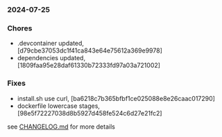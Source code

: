 ### 2024-07-25

### Chores
+ .devcontainer updated, [d79cbe37053dc1f41ca843e64e75612a369e9978]
+ dependencies updated, [1809faa95e28daf61330b72333fd97a03a721002]

### Fixes
+ install.sh use curl, [ba6218c7b365bfbf1ce025088e8e26caac017290]
+ dockerfile lowercase stages, [98e5f72227038d8b5927d458fe524c6d27e21fc2]


see <a href='https://github.com/mrjackwills/havn/blob/main/CHANGELOG.md'>CHANGELOG.md</a> for more details
